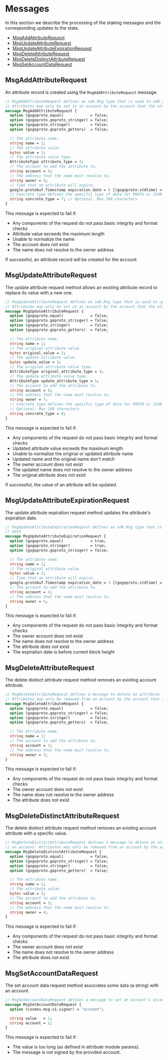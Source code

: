 # Messages

In this section we describe the processing of the staking messages and the corresponding updates to the state.

<!-- TOC -->
  - [MsgAddAttributeRequest](#msgaddattributerequest)
  - [MsgUpdateAttributeRequest](#msgupdateattributerequest)
  - [MsgUpdateAttributeExpirationRequest](#msgupdateattributeexpirationrequest)
  - [MsgDeleteAttributeRequest](#msgdeleteattributerequest)
  - [MsgDeleteDistinctAttributeRequest](#msgdeletedistinctattributerequest)
  - [MsgSetAccountDataRequest](#msgsetaccountdatarequest)



## MsgAddAttributeRequest

An attribute record is created using the `MsgAddAttributeRequest` message.

```proto
// MsgAddAttributeRequest defines an sdk.Msg type that is used to add a new attribute to an account.
// Attributes may only be set in an account by the account that the attribute name resolves to.
message MsgAddAttributeRequest {
  option (gogoproto.equal)            = false;
  option (gogoproto.goproto_stringer) = false;
  option (gogoproto.stringer)         = false;
  option (gogoproto.goproto_getters)  = false;

  // The attribute name.
  string name = 1;
  // The attribute value.
  bytes value = 2;
  // The attribute value type.
  AttributeType attribute_type = 3;
  // The account to add the attribute to.
  string account = 4;
  // The address that the name must resolve to.
  string owner = 5;
  // Time that an attribute will expire.
  google.protobuf.Timestamp expiration_date = 6 [(gogoproto.stdtime) = true, (gogoproto.nullable) = true];
  // Concrete_type defines the specific type of data for PROTO or JSON attribute.
  string concrete_type = 7; // Optional. Max 200 characters.
}
```

This message is expected to fail if:
- Any components of the request do not pass basic integrity and format checks
- Attribute value exceeds the maximum length
- Unable to normalize the name
- The account does not exist
- The name does not resolve to the owner address

If successful, an attribute record will be created for the account.

## MsgUpdateAttributeRequest

The update attribute request method allows an existing attribute record to replace its value with a new one.

```proto
// MsgUpdateAttributeRequest defines an sdk.Msg type that is used to update an existing attribute to an account.
// Attributes may only be set in an account by the account that the attribute name resolves to.
message MsgUpdateAttributeRequest {
  option (gogoproto.equal)            = false;
  option (gogoproto.goproto_stringer) = false;
  option (gogoproto.stringer)         = false;
  option (gogoproto.goproto_getters)  = false;

  // The attribute name.
  string name = 1;
  // The original attribute value.
  bytes original_value = 2;
  // The update attribute value.
  bytes update_value = 3;
  // The original attribute value type.
  AttributeType original_attribute_type = 4;
  // The update attribute value type.
  AttributeType update_attribute_type = 5;
  // The account to add the attribute to.
  string account = 6;
  // The address that the name must resolve to.
  string owner = 7;
  // Concrete_type defines the specific type of data for PROTO or JSON attribute.
  // Optional. Max 200 characters.
  string concrete_type = 8;
}
```

This message is expected to fail if:
- Any components of the request do not pass basic integrity and format checks
- Updated attribute value exceeds the maximum length
- Unable to normalize the original or updated attribute name
- Updated name and the original name don't match
- The owner account does not exist
- The updated name does not resolve to the owner address
- The original attribute does not exist

If successful, the value of an attribute will be updated.

## MsgUpdateAttributeExpirationRequest

The update attribute expiration request method updates the attribute's expiration date.

```proto
// MsgUpdateAttributeExpirationRequest defines an sdk.Msg type that is used to update an existing attribute's expiration
// date
message MsgUpdateAttributeExpirationRequest {
  option (gogoproto.equal)            = true;
  option (gogoproto.stringer)         = true;
  option (gogoproto.goproto_stringer) = false;

  // The attribute name.
  string name = 1;
  // The original attribute value.
  bytes value = 2;
  // Time that an attribute will expire.
  google.protobuf.Timestamp expiration_date = 3 [(gogoproto.stdtime) = true, (gogoproto.nullable) = true];
  // The account to add the attribute to.
  string account = 4;
  // The address that the name must resolve to.
  string owner = 5;
}
```

This message is expected to fail if:
- Any components of the request do not pass basic integrity and format checks
- The owner account does not exist
- The name does not resolve to the owner address
- The attribute does not exist
- The expiration date is before current block height

## MsgDeleteAttributeRequest

The delete distinct attribute request method removes an existing account attribute.

```proto
// MsgDeleteAttributeRequest defines a message to delete an attribute from an account
// Attributes may only be removed from an account by the account that the attribute name resolves to.
message MsgDeleteAttributeRequest {
  option (gogoproto.equal)            = false;
  option (gogoproto.goproto_stringer) = false;
  option (gogoproto.stringer)         = false;
  option (gogoproto.goproto_getters)  = false;

  // The attribute name.
  string name = 1;
  // The account to add the attribute to.
  string account = 2;
  // The address that the name must resolve to.
  string owner = 3;
}
```

This message is expected to fail if:
- Any components of the request do not pass basic integrity and format checks
- The owner account does not exist
- The name does not resolve to the owner address
- The attribute does not exist

## MsgDeleteDistinctAttributeRequest

The delete distinct attribute request method removes an existing account attribute with a specific value.

```proto
// MsgDeleteDistinctAttributeRequest defines a message to delete an attribute with matching name, value, and type from
// an account. Attributes may only be removed from an account by the account that the attribute name resolves to.
message MsgDeleteDistinctAttributeRequest {
  option (gogoproto.equal)            = false;
  option (gogoproto.goproto_stringer) = false;
  option (gogoproto.stringer)         = false;
  option (gogoproto.goproto_getters)  = false;

  // The attribute name.
  string name = 1;
  // The attribute value.
  bytes value = 2;
  // The account to add the attribute to.
  string account = 3;
  // The address that the name must resolve to.
  string owner = 4;
}
```

This message is expected to fail if:
- Any components of the request do not pass basic integrity and format checks
- The owner account does not exist
- The name does not resolve to the owner address
- The attribute does not exist

## MsgSetAccountDataRequest

The set account data request method associates some data (a string) with an account.

```protobuf
// MsgSetAccountDataRequest defines a message to set an account's accountdata attribute.
message MsgSetAccountDataRequest {
  option (cosmos.msg.v1.signer) = "account";

  string value   = 1;
  string account = 2;
}
```

This message is expected to fail if:
- The value is too long (as defined in attribute module params).
- The message is not signed by the provided account.
